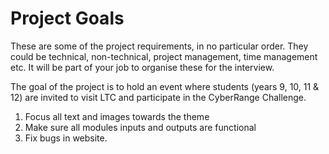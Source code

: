 # Project Goals


These are some of the project requirements, in no particular order. They could be technical, non-technical, project management, time management etc. It will be part of your job to organise these for the interview.

The goal of the project is to hold an event where students (years 9, 10, 11 & 12) are invited to visit LTC and participate in the CyberRange Challenge.
1. Focus all text and images towards the theme
2. Make sure all modules inputs and outputs are functional
3. Fix bugs in website.

